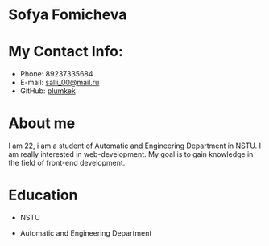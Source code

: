 # Sofya Fomicheva

# My Contact Info:
* Phone: 89237335684
* E-mail: salli_00@mail.ru
* GitHub: [plumkek](https://github.com/plumkek)
# About me
I am 22, i am a student of Automatic and Engineering Department in NSTU. I am really interested in web-development. My goal is to gain knowledge in the field of front-end development.
# Education
* NSTU
+ Automatic and Engineering Department